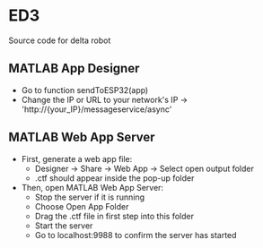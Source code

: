 # ED3
Source code for delta robot

## MATLAB App Designer
- Go to function sendToESP32(app)
- Change the IP or URL to your network's IP -> 'http://{your_IP}/messageservice/async'

## MATLAB Web App Server
- First, generate a web app file:
  + Designer -> Share -> Web App -> Select open output folder
  + .ctf should appear inside the pop-up folder
- Then, open MATLAB Web App Server:
  + Stop the server if it is running
  + Choose Open App Folder
  + Drag the .ctf file in first step into this folder
  + Start the server
  + Go to localhost:9988 to confirm the server has started
